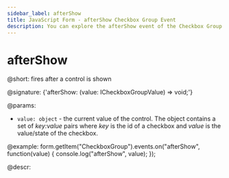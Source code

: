 ```yaml
---
sidebar_label: afterShow
title: JavaScript Form - afterShow Checkbox Group Event 
description: You can explore the afterShow event of the Checkbox Group control of Form in the documentation of the DHTMLX JavaScript UI library. Browse developer guides and API reference, try out code examples and live demos, and download a free 30-day evaluation version of DHTMLX Suite 7.
---
```


# afterShow

@short: fires after a control is shown

@signature: {'afterShow: (value: ICheckboxGroupValue) => void;'}

@params:
- `value: object` - the current value of the control. The object contains a set of <i>key:value</i> pairs where <i>key</i> is the id of a checkbox and <i>value</i> is the value/state of the checkbox.

@example:
form.getItem("CheckboxGroup").events.on("afterShow", function(value) {
    console.log("afterShow", value);
});

@descr:
